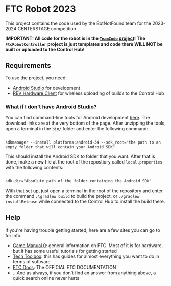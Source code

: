 # FTC Robot 2023

This project contains the code used by the BotNotFound team for the 2023-2024 CENTERSTAGE competition

**IMPORTANT: All code for the robot is in the [`TeamCode` project](./TeamCode)!  The `FtcRobotController` project is just templates and code there WILL NOT be built or uploaded to the Control Hub!**

## Requirements

To use the project, you need:

- [Android Studio](https://developer.android.com/studio/) for development
- [REV Hardware Client](https://docs.revrobotics.com/rev-hardware-client/) for wireless uploading of builds to the Control Hub

### What if I don't have Android Studio?

You can find command-line tools for Android development [here](https://developer.android.com/studio).  The download links are at the very bottom of the page.
After unzipping the tools, open a terminal in the `bin/` folder and enter the following command:

<code>
sdkmanager --install platforms;android-34 --sdk_root="the path to an empty folder that will contain your Android SDK"
</code>

This should install the Android SDK to folder that you want.
After that is done, make a new file at the root of the repostiory called `local.properties` with the following contents:

<code>
sdk.dir="Absolute path of the folder containing the Android SDK"
</code>

With that set up, just open a terminal in the root of the repository and enter the command `.\gradlew build` to build the project, or `./gradlew installRelease` while connected to the Control Hub to install the build there.

## Help

If you're having trouble getting started, here are a few sites you can go to for info:

- [Game Manual 0](https://gm0.org/): general information on FTC.  Most of it is for hardware, but it has some useful tutorials for getting started
- [Tech Toolbox](https://ftc-tech-toolbox.vercel.app/): this has guides for almost everything you want to do in terms of software
- [FTC Docs](https://ftc-docs.firstinspires.org/): The OFFICIAL FTC DOCUMENTATION
- ...And as always, if you don't find an answer from anything above, a quick search online never hurts